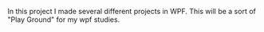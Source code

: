 In this project I made several different projects in WPF.
This will be a sort of "Play Ground" for my wpf studies.

